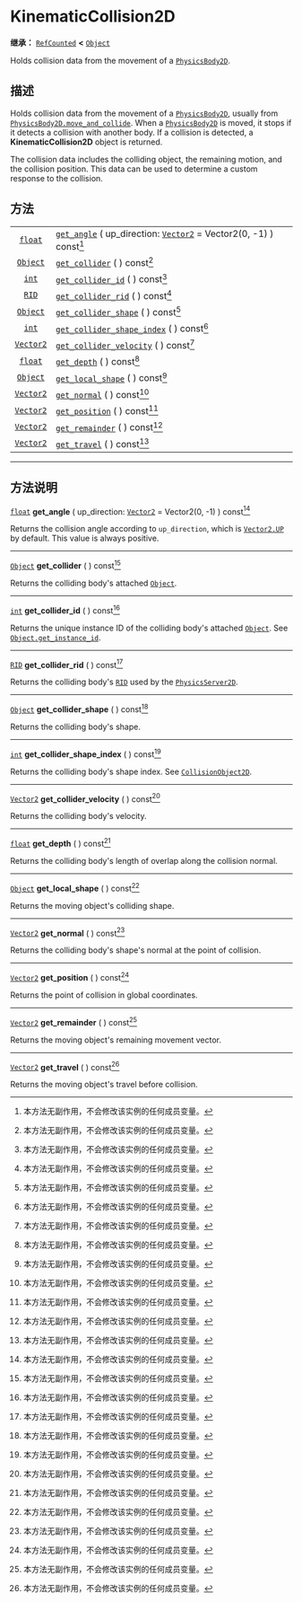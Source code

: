 <!-- ⚠ 请勿编辑本文件 ⚠ -->
<!-- 本文档使用脚本从 WeDot 引擎源码仓库生成。 -->
<!-- 生成脚本：https://github.com/WeDot-Engine/WeDot/tree/4.3/doc/tools/make_md.py； -->
<!-- 原文件：https://github.com/WeDot-Engine/WeDot/tree/4.3/doc/classes/KinematicCollision2D.xml。 -->

<div id="_class_kinematiccollision2d"></div>

# KinematicCollision2D

**继承：** [`RefCounted`](class_refcounted.md) **<** [`Object`](class_object.md)

Holds collision data from the movement of a [`PhysicsBody2D`](class_physicsbody2d.md).

## 描述

Holds collision data from the movement of a [`PhysicsBody2D`](class_physicsbody2d.md), usually from [`PhysicsBody2D.move_and_collide`](class_physicsbody2d.md#class_physicsbody2d_method_move_and_collide). When a [`PhysicsBody2D`](class_physicsbody2d.md) is moved, it stops if it detects a collision with another body. If a collision is detected, a **KinematicCollision2D** object is returned.

The collision data includes the colliding object, the remaining motion, and the collision position. This data can be used to determine a custom response to the collision.

## 方法

|||
|:-:|:--|
| [`float`](class_float.md)     | [`get_angle`](class_kinematiccollision2d.md#class_kinematiccollision2d_method_get_angle) ( up_direction: [`Vector2`](class_vector2.md) = Vector2(0, -1) ) const[^const] |
| [`Object`](class_object.md)   | [`get_collider`](class_kinematiccollision2d.md#class_kinematiccollision2d_method_get_collider) ( ) const[^const]                                                        |
| [`int`](class_int.md)         | [`get_collider_id`](class_kinematiccollision2d.md#class_kinematiccollision2d_method_get_collider_id) ( ) const[^const]                                                  |
| [`RID`](class_rid.md)         | [`get_collider_rid`](class_kinematiccollision2d.md#class_kinematiccollision2d_method_get_collider_rid) ( ) const[^const]                                                |
| [`Object`](class_object.md)   | [`get_collider_shape`](class_kinematiccollision2d.md#class_kinematiccollision2d_method_get_collider_shape) ( ) const[^const]                                            |
| [`int`](class_int.md)         | [`get_collider_shape_index`](class_kinematiccollision2d.md#class_kinematiccollision2d_method_get_collider_shape_index) ( ) const[^const]                                |
| [`Vector2`](class_vector2.md) | [`get_collider_velocity`](class_kinematiccollision2d.md#class_kinematiccollision2d_method_get_collider_velocity) ( ) const[^const]                                      |
| [`float`](class_float.md)     | [`get_depth`](class_kinematiccollision2d.md#class_kinematiccollision2d_method_get_depth) ( ) const[^const]                                                              |
| [`Object`](class_object.md)   | [`get_local_shape`](class_kinematiccollision2d.md#class_kinematiccollision2d_method_get_local_shape) ( ) const[^const]                                                  |
| [`Vector2`](class_vector2.md) | [`get_normal`](class_kinematiccollision2d.md#class_kinematiccollision2d_method_get_normal) ( ) const[^const]                                                            |
| [`Vector2`](class_vector2.md) | [`get_position`](class_kinematiccollision2d.md#class_kinematiccollision2d_method_get_position) ( ) const[^const]                                                        |
| [`Vector2`](class_vector2.md) | [`get_remainder`](class_kinematiccollision2d.md#class_kinematiccollision2d_method_get_remainder) ( ) const[^const]                                                      |
| [`Vector2`](class_vector2.md) | [`get_travel`](class_kinematiccollision2d.md#class_kinematiccollision2d_method_get_travel) ( ) const[^const]                                                            |

<!-- rst-class:: classref-section-separator -->

---

## 方法说明

<div id="_class_kinematiccollision2d_method_get_angle"></div>

[`float`](class_float.md) **get_angle** ( up_direction: [`Vector2`](class_vector2.md) = Vector2(0, -1) ) const[^const]<div id="class_kinematiccollision2d_method_get_angle"></div>

Returns the collision angle according to `up_direction`, which is [`Vector2.UP`](class_vector2.md#class_vector2_constant_up) by default. This value is always positive.

<!-- rst-class:: classref-item-separator -->

---

<div id="_class_kinematiccollision2d_method_get_collider"></div>

[`Object`](class_object.md) **get_collider** ( ) const[^const]<div id="class_kinematiccollision2d_method_get_collider"></div>

Returns the colliding body's attached [`Object`](class_object.md).

<!-- rst-class:: classref-item-separator -->

---

<div id="_class_kinematiccollision2d_method_get_collider_id"></div>

[`int`](class_int.md) **get_collider_id** ( ) const[^const]<div id="class_kinematiccollision2d_method_get_collider_id"></div>

Returns the unique instance ID of the colliding body's attached [`Object`](class_object.md). See [`Object.get_instance_id`](class_object.md#class_object_method_get_instance_id).

<!-- rst-class:: classref-item-separator -->

---

<div id="_class_kinematiccollision2d_method_get_collider_rid"></div>

[`RID`](class_rid.md) **get_collider_rid** ( ) const[^const]<div id="class_kinematiccollision2d_method_get_collider_rid"></div>

Returns the colliding body's [`RID`](class_rid.md) used by the [`PhysicsServer2D`](class_physicsserver2d.md).

<!-- rst-class:: classref-item-separator -->

---

<div id="_class_kinematiccollision2d_method_get_collider_shape"></div>

[`Object`](class_object.md) **get_collider_shape** ( ) const[^const]<div id="class_kinematiccollision2d_method_get_collider_shape"></div>

Returns the colliding body's shape.

<!-- rst-class:: classref-item-separator -->

---

<div id="_class_kinematiccollision2d_method_get_collider_shape_index"></div>

[`int`](class_int.md) **get_collider_shape_index** ( ) const[^const]<div id="class_kinematiccollision2d_method_get_collider_shape_index"></div>

Returns the colliding body's shape index. See [`CollisionObject2D`](class_collisionobject2d.md).

<!-- rst-class:: classref-item-separator -->

---

<div id="_class_kinematiccollision2d_method_get_collider_velocity"></div>

[`Vector2`](class_vector2.md) **get_collider_velocity** ( ) const[^const]<div id="class_kinematiccollision2d_method_get_collider_velocity"></div>

Returns the colliding body's velocity.

<!-- rst-class:: classref-item-separator -->

---

<div id="_class_kinematiccollision2d_method_get_depth"></div>

[`float`](class_float.md) **get_depth** ( ) const[^const]<div id="class_kinematiccollision2d_method_get_depth"></div>

Returns the colliding body's length of overlap along the collision normal.

<!-- rst-class:: classref-item-separator -->

---

<div id="_class_kinematiccollision2d_method_get_local_shape"></div>

[`Object`](class_object.md) **get_local_shape** ( ) const[^const]<div id="class_kinematiccollision2d_method_get_local_shape"></div>

Returns the moving object's colliding shape.

<!-- rst-class:: classref-item-separator -->

---

<div id="_class_kinematiccollision2d_method_get_normal"></div>

[`Vector2`](class_vector2.md) **get_normal** ( ) const[^const]<div id="class_kinematiccollision2d_method_get_normal"></div>

Returns the colliding body's shape's normal at the point of collision.

<!-- rst-class:: classref-item-separator -->

---

<div id="_class_kinematiccollision2d_method_get_position"></div>

[`Vector2`](class_vector2.md) **get_position** ( ) const[^const]<div id="class_kinematiccollision2d_method_get_position"></div>

Returns the point of collision in global coordinates.

<!-- rst-class:: classref-item-separator -->

---

<div id="_class_kinematiccollision2d_method_get_remainder"></div>

[`Vector2`](class_vector2.md) **get_remainder** ( ) const[^const]<div id="class_kinematiccollision2d_method_get_remainder"></div>

Returns the moving object's remaining movement vector.

<!-- rst-class:: classref-item-separator -->

---

<div id="_class_kinematiccollision2d_method_get_travel"></div>

[`Vector2`](class_vector2.md) **get_travel** ( ) const[^const]<div id="class_kinematiccollision2d_method_get_travel"></div>

Returns the moving object's travel before collision.

[^virtual]: 本方法通常需要用户覆盖才能生效。
[^const]: 本方法无副作用，不会修改该实例的任何成员变量。
[^vararg]: 本方法除了能接受在此处描述的参数外，还能够继续接受任意数量的参数。
[^constructor]: 本方法用于构造某个类型。
[^static]: 调用本方法无需实例，可直接使用类名进行调用。
[^operator]: 本方法描述的是使用本类型作为左操作数的有效运算符。
[^bitfield]: 这个值是由下列位标志构成位掩码的整数。
[^void]: 无返回值。
